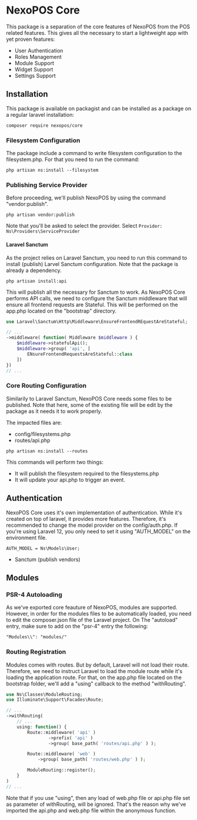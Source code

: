 # NexoPOS Core
This package is a separation of the core features of NexoPOS from the POS related features. This gives all the necessary to start a lightweight app with yet proven features:

- User Authentication
- Roles Management
- Module Support
- Widget Support
- Settings Support

## Installation
This package is available on packagist and can be installed as a package on a regular laravel installation:

```composer require nexopos/core```

### Filesystem Configuration
The package include a command to write filesystem configuration to the filesystem.php. For that you need to run the command:

```
php artisan ns:install --filesystem
```

### Publishing Service Provider
Before proceeding, we'll publish NexoPOS by using the command "vendor:publish".

```
php artisan vendor:publish
```
Note that you'll be asked to select the provider. Select `Provider: Ns\Providers\ServiceProvider`

#### Laravel Sanctum
As the project relies on Laravel Sanctum, you need to run this command to install (publish) Larvel Sanctum configuration.
Note that the package is already a dependency.

```
php artisan install:api
```

This will publish all the necessary for Sanctum to work. As NexoPOS Core performs API calls, we need to configure the Sanctum middleware that will ensure all frontend requests are Stateful. This will be performed on the app.php located on the "bootstrap" directory.

```php
use Laravel\Sanctum\Http\Middleware\EnsureFrontendREquestAreStateful;

// ...
->middleware( function( Middleware $middleware ) {
    $middleware->statefulApi();
    $middleware->group( 'api', [
        ENsureFrontendRequestsAreStateful::class
    ])
})
// ...
```

### Core Routing Configuration
Similarily to Laravel Sanctum, NexoPOS Core needs some files to be published. Note that here, some of the existing file will be edit by the package as
it needs it to work properly. 

The impacted files are:

- config/filesystems.php
- routes/api.php

```
php artisan ns:install --routes
```
This commands will perform two things:

- It will publish the filesystem required to the filesystems.php
- It will update your api.php to trigger an event.

## Authentication
NexoPOS Core uses it's own implementation of authentication. While it's created on top of laravel, it provides more features. Therefore, it's recommended to change the model provider on the config/auth.php. If you're using Laravel 12, you only need to set it using "AUTH_MODEL" on the environment file.

```
AUTH_MODEL = Ns\Models\User;
```

- Sanctum (publish vendors)

## Modules

### PSR-4 Autoloading

As we've exported core feauture of NexoPOS, modules are supported. However, in order for the modules files to be automatically loaded, you need to edit the composer.json file of the Laravel project. On The "autoload" entry, make sure to add on the "psr-4" entry the following:

```
"Modules\\": "modules/"
```

### Routing Registration
Modules comes with routes. But by default, Laravel will not load their route. Therefore, we need to instruct Laravel to load the module route while it's loading the application route. For that, on the app.php file located on the bootstrap folder, we'll add a "using" callback to the method "withRouting".

```php
use Ns\Classes\ModuleRouting;
use Illuminate\Support\Facades\Route;

// ...
->withRouting( 
    // ...
    using: function() {
        Route::middleware( 'api' )
                ->prefix( 'api' )
                ->group( base_path( 'routes/api.php' ) );

        Route::middleware( 'web' )
            ->group( base_path( 'routes/web.php' ) );

        ModuleRouting::register();
    }
)
// ...
```

Note that if you use "using", then any load of web.php file or api.php file set as parameter of withRouting, will be ignored. That's the reason why we've imported the api.php and web.php file within the anonymous function.



